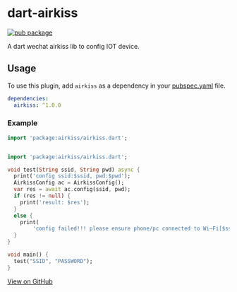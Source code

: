 # dart-airkiss

[![pub package](https://img.shields.io/pub/v/url_launcher.svg)](https://pub.dartlang.org/packages/url_launcher)

A dart wechat airkiss lib to config IOT device.

## Usage
To use this plugin, add `airkiss` as a dependency in your [pubspec.yaml](https://flutter.io/platform-plugins/) file.
```yaml
dependencies:
  airkiss: ^1.0.0
```


### Example

``` dart
import 'package:airkiss/airkiss.dart';


import 'package:airkiss/airkiss.dart';

void test(String ssid, String pwd) async {
  print('config ssid:$ssid, pwd:$pwd');
  AirkissConfig ac = AirkissConfig();
  var res = await ac.config(ssid, pwd);
  if (res != null) {
    print('result: $res');
  }
  else {
    print(
        'config failed!!! please ensure phone/pc connected to Wi—Fi[$ssid] with 2.4GHz Channel(NOT 5GHz Channel)');
  }
}

void main() {
  test("SSID", "PASSWORD");
}
```


[View on GitHub](https://github.com/sintrb/dart-airkiss/)